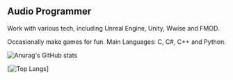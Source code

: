 ## Audio Programmer
Work with various tech, including Unreal Engine, Unity, Wwise and FMOD.

Occasionally make games for fun.
Main Languages: C, C#, C++ and Python.

![Anurag's GitHub stats](https://github-readme-stats.vercel.app/api?username=JDSherbert&show_icons=true&theme=radical)

[![Top Langs](https://github-readme-stats.vercel.app/api/top-langs/?username=JDSherbert&langs_count=6&theme=radical)]

<!--
https://github.com/JDSherbert#languages--software

https://github.com/JDSherbert#7-day-wakatime-statistics--takes-last-7-days-

**JDSherbert/JDSherbert** is a ✨ _special_ ✨ repository because its `README.md` (this file) appears on your GitHub profile.

Here are some ideas to get you started:

- 🔭 I’m currently working on ...
- 🌱 I’m currently learning ...
- 👯 I’m looking to collaborate on ...
- 🤔 I’m looking for help with ...
- 💬 Ask me about ...
- 📫 How to reach me: ...
- 😄 Pronouns: ...
- ⚡ Fun fact: ...
-->
